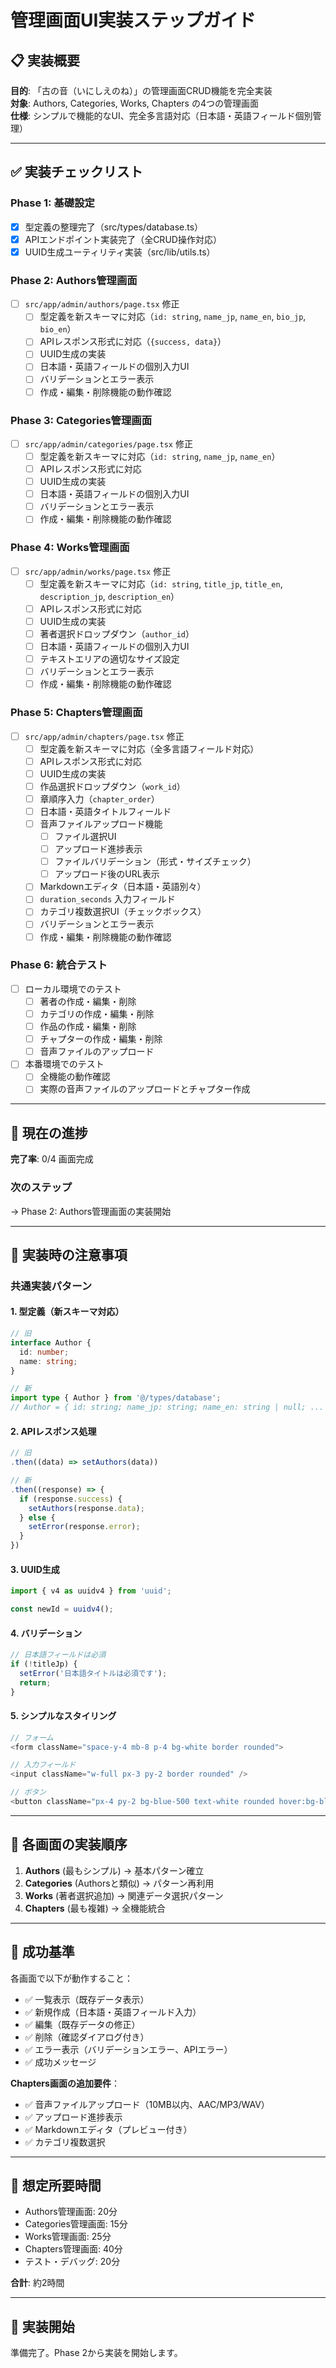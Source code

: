 # 管理画面UI実装ステップガイド

## 📋 実装概要

**目的**: 「古の音（いにしえのね）」の管理画面CRUD機能を完全実装  
**対象**: Authors, Categories, Works, Chapters の4つの管理画面  
**仕様**: シンプルで機能的なUI、完全多言語対応（日本語・英語フィールド個別管理）

---

## ✅ 実装チェックリスト

### **Phase 1: 基礎設定**
- [x] 型定義の整理完了（src/types/database.ts）
- [x] APIエンドポイント実装完了（全CRUD操作対応）
- [x] UUID生成ユーティリティ実装（src/lib/utils.ts）

### **Phase 2: Authors管理画面**
- [ ] `src/app/admin/authors/page.tsx` 修正
  - [ ] 型定義を新スキーマに対応（`id: string`, `name_jp`, `name_en`, `bio_jp`, `bio_en`）
  - [ ] APIレスポンス形式に対応（`{success, data}`）
  - [ ] UUID生成の実装
  - [ ] 日本語・英語フィールドの個別入力UI
  - [ ] バリデーションとエラー表示
  - [ ] 作成・編集・削除機能の動作確認

### **Phase 3: Categories管理画面**
- [ ] `src/app/admin/categories/page.tsx` 修正
  - [ ] 型定義を新スキーマに対応（`id: string`, `name_jp`, `name_en`）
  - [ ] APIレスポンス形式に対応
  - [ ] UUID生成の実装
  - [ ] 日本語・英語フィールドの個別入力UI
  - [ ] バリデーションとエラー表示
  - [ ] 作成・編集・削除機能の動作確認

### **Phase 4: Works管理画面**
- [ ] `src/app/admin/works/page.tsx` 修正
  - [ ] 型定義を新スキーマに対応（`id: string`, `title_jp`, `title_en`, `description_jp`, `description_en`）
  - [ ] APIレスポンス形式に対応
  - [ ] UUID生成の実装
  - [ ] 著者選択ドロップダウン（`author_id`）
  - [ ] 日本語・英語フィールドの個別入力UI
  - [ ] テキストエリアの適切なサイズ設定
  - [ ] バリデーションとエラー表示
  - [ ] 作成・編集・削除機能の動作確認

### **Phase 5: Chapters管理画面**
- [ ] `src/app/admin/chapters/page.tsx` 修正
  - [ ] 型定義を新スキーマに対応（全多言語フィールド対応）
  - [ ] APIレスポンス形式に対応
  - [ ] UUID生成の実装
  - [ ] 作品選択ドロップダウン（`work_id`）
  - [ ] 章順序入力（`chapter_order`）
  - [ ] 日本語・英語タイトルフィールド
  - [ ] 音声ファイルアップロード機能
    - [ ] ファイル選択UI
    - [ ] アップロード進捗表示
    - [ ] ファイルバリデーション（形式・サイズチェック）
    - [ ] アップロード後のURL表示
  - [ ] Markdownエディタ（日本語・英語別々）
  - [ ] `duration_seconds` 入力フィールド
  - [ ] カテゴリ複数選択UI（チェックボックス）
  - [ ] バリデーションとエラー表示
  - [ ] 作成・編集・削除機能の動作確認

### **Phase 6: 統合テスト**
- [ ] ローカル環境でのテスト
  - [ ] 著者の作成・編集・削除
  - [ ] カテゴリの作成・編集・削除
  - [ ] 作品の作成・編集・削除
  - [ ] チャプターの作成・編集・削除
  - [ ] 音声ファイルのアップロード
- [ ] 本番環境でのテスト
  - [ ] 全機能の動作確認
  - [ ] 実際の音声ファイルのアップロードとチャプター作成

---

## 🎯 現在の進捗

**完了率**: 0/4 画面完成

### **次のステップ**
→ Phase 2: Authors管理画面の実装開始

---

## 📝 実装時の注意事項

### **共通実装パターン**

#### **1. 型定義（新スキーマ対応）**
```typescript
// 旧
interface Author {
  id: number;
  name: string;
}

// 新
import type { Author } from '@/types/database';
// Author = { id: string; name_jp: string; name_en: string | null; ... }
```

#### **2. APIレスポンス処理**
```typescript
// 旧
.then((data) => setAuthors(data))

// 新
.then((response) => {
  if (response.success) {
    setAuthors(response.data);
  } else {
    setError(response.error);
  }
})
```

#### **3. UUID生成**
```typescript
import { v4 as uuidv4 } from 'uuid';

const newId = uuidv4();
```

#### **4. バリデーション**
```typescript
// 日本語フィールドは必須
if (!titleJp) {
  setError('日本語タイトルは必須です');
  return;
}
```

#### **5. シンプルなスタイリング**
```typescript
// フォーム
<form className="space-y-4 mb-8 p-4 bg-white border rounded">

// 入力フィールド
<input className="w-full px-3 py-2 border rounded" />

// ボタン
<button className="px-4 py-2 bg-blue-500 text-white rounded hover:bg-blue-600">
```

---

## 🔄 各画面の実装順序

1. **Authors** (最もシンプル) → 基本パターン確立
2. **Categories** (Authorsと類似) → パターン再利用
3. **Works** (著者選択追加) → 関連データ選択パターン
4. **Chapters** (最も複雑) → 全機能統合

---

## 🎯 成功基準

各画面で以下が動作すること：
- ✅ 一覧表示（既存データ表示）
- ✅ 新規作成（日本語・英語フィールド入力）
- ✅ 編集（既存データの修正）
- ✅ 削除（確認ダイアログ付き）
- ✅ エラー表示（バリデーションエラー、APIエラー）
- ✅ 成功メッセージ

**Chapters画面の追加要件**：
- ✅ 音声ファイルアップロード（10MB以内、AAC/MP3/WAV）
- ✅ アップロード進捗表示
- ✅ Markdownエディタ（プレビュー付き）
- ✅ カテゴリ複数選択

---

## 📅 想定所要時間

- Authors管理画面: 20分
- Categories管理画面: 15分
- Works管理画面: 25分
- Chapters管理画面: 40分
- テスト・デバッグ: 20分

**合計**: 約2時間

---

## 🚀 実装開始

準備完了。Phase 2から実装を開始します。

